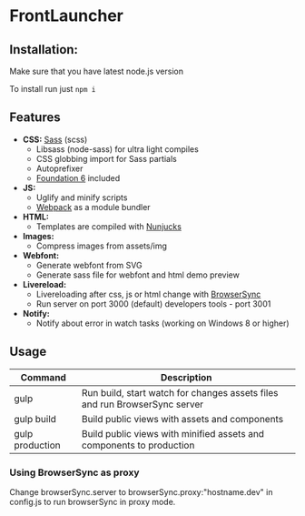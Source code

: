 # FrontLauncher
## Installation:

Make sure that you have latest node.js version
<p>To install run just
  <code>npm i</code>
</p>


## Features
- **CSS:** [Sass](http://sass-lang.com/) (scss)
  - Libsass (node-sass) for ultra light compiles
  - CSS globbing import for Sass partials
  - Autoprefixer
  - [Foundation 6](http://foundation.zurb.com/sites/docs/) included
- **JS:**
  - Uglify and minify scripts
  - [Webpack](https://webpack.github.io/) as a module bundler
- **HTML:**
  - Templates are compiled with [Nunjucks](https://mozilla.github.io/nunjucks/)
- **Images:**
  - Compress images from assets/img
- **Webfont:**
  - Generate webfont from SVG
  - Generate sass file for webfont and html demo preview 
- **Livereload:**
  - Livereloading after css, js or html change with [BrowserSync](http://www.browsersync.io/)
  - Run server on port 3000 (default) developers tools - port 3001
- **Notify:**
  - Notify about error in watch tasks (working on Windows 8 or higher)


## Usage

| Command          | Description                                                                                                                     |
|------------------|---------------------------------------------------------------------------------------------------------------------------------|
| gulp             | Run build, start watch for changes assets files and run BrowserSync server                                                      |
| gulp build       | Build public views with assets and components                                                                                   |
| gulp production  | Build public views with minified assets and components to production                                                            |


### Using BrowserSync as proxy

Change browserSync.server to browserSync.proxy:"hostname.dev" in config.js to run browserSync in proxy mode.